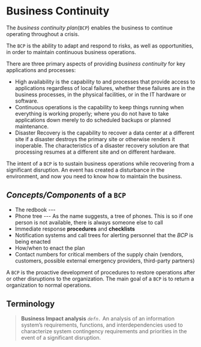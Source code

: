 # Business Continuity
The *business continuity plan*(`BCP`) enables the business to continue
operating throughout a crisis.

The `BCP` is the ability to adapt and respond to risks, as well as 
opportunities, in order to maintain continuous business operations.

There are three primary aspects of providing *business continuity* for 
key applications and processes:

* High availability is the capability to and processes that provide access to applications regardless of local failures, whether these failures are in the business processes, in the physical facilities, or in the IT hardware or software.
* Continuous operations is the capability to keep things running when everything is working properly; where you do not have to take applications down merely to do scheduled backups or planned maintenance.
* Disaster Recovery is the capability to recover a data center at a different site if a disaster destroys the primary site or otherwise renders it inoperable. The characteristics of a disaster recovery solution are that processing resumes at a different site and on different hardware.

The intent of a `BCP` is to sustain business operations while recovering
from a significant disruption. An event has created a disturbance in the
environment, and now you need to know how to maintain the business.

## *Concepts/Components* of a `BCP`
* The redbook --- 
* Phone tree --- As the name suggests, a tree of phones. This is so if one person is not available, there is always someone else to call
* Immediate response **procedures** and **checklists**
* Notification systems and call trees for alerting personnel that the *BCP* is being enacted
* How/when to enact the plan
* Contact numbers for critical members of the supply chain (vendors, customers, possible external emergency providers, third-party partners)

A `BCP` is the proactive development of procedures to restore operations
after or other disruptions to the organization. The main goal of a `BCP`
is to return a organization to normal operations.

## Terminology
> **Business Impact analysis** *`defn.`* An analysis of an information system’s requirements, functions, and interdependencies used to characterize system contingency requirements and priorities in the event of a significant disruption.

